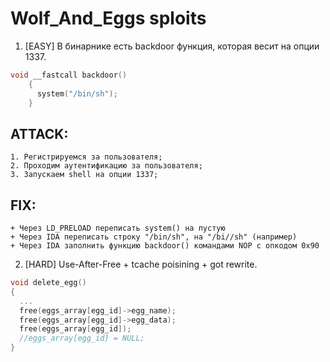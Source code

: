# Wolf_And_Eggs sploits

1. [EASY] В бинарнике есть backdoor функция, которая весит на опции 1337.
```c
void __fastcall backdoor()
	{
	  system("/bin/sh");
	}
```

## ATTACK:
	1. Регистрируемся за пользователя;
	2. Проходим аутентификацию за пользователя;
	3. Запускаем shell на опции 1337;

## FIX:
	+ Через LD_PRELOAD переписать system() на пустую
	+ Через IDA переписать строку "/bin/sh", на "/bi//sh" (например)
	+ Через IDA заполнить функцию backdoor() командами NOP с опкодом 0x90

2. [HARD] Use-After-Free + tcache poisining + got rewrite.
```c
void delete_egg()
{
  ...
  free(eggs_array[egg_id]->egg_name);
  free(eggs_array[egg_id]->egg_data);
  free(eggs_array[egg_id]);
  //eggs_array[egg_id] = NULL;
}
```